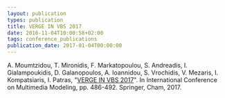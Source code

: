 ```yaml
---
layout: publication
types: publication
title: VERGE IN VBS 2017
date: 2016-11-04T10:00:58+02:00
tags: conference_publications
publication_date: 2017-01-04T00:00:00
---
```

A. Moumtzidou, T. Mironidis, F. Markatopoulou, S. Andreadis, I. Gialampoukidis, D. Galanopoulos, A. Ioannidou, S. Vrochidis, V. Mezaris, I. Kompatsiaris, I. Patras, "[VERGE IN VBS 2017](https://zenodo.org/record/240854#.X2BxpMBS9PY)". In International Conference on Multimedia Modeling, pp. 486-492. Springer, Cham, 2017.